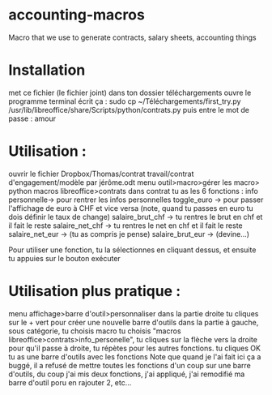 # accounting-macros
Macro that we use to generate contracts, salary sheets, accounting things

# Installation
met ce fichier (le fichier joint) dans ton dossier téléchargements
ouvre le programme terminal
écrit ça : sudo cp ~/Téléchargements/first_try.py /usr/lib/libreoffice/share/Scripts/python/contrats.py
puis entre le mot de passe : amour

# Utilisation :
ouvrir le fichier Dropbox/Thomas/contrat travail/contrat d'engagement/modèle par jérôme.odt
menu outil>macro>gérer les macro> python
macros libreoffice>contrats
dans contrat tu as les 6 fonctions :
info personnelle-> pour rentrer les infos personnelles
toggle_euro -> pour passer l'affichage de euro à CHF et vice versa (note, quand tu passes en euro tu dois définir le taux de change)
salaire_brut_chf -> tu rentres le brut en chf et il fait le reste
salaire_net_chf -> tu rentres le net en chf et il fait le reste
salaire_net_eur -> (tu as compris je pense)
salaire_brut_eur -> (devine...)

Pour utiliser une fonction, tu la sélectionnes en cliquant dessus, et ensuite tu appuies sur le bouton exécuter


# Utilisation plus pratique :
menu affichage>barre d'outil>personnaliser
dans la partie droite tu cliques sur le + vert pour créer une nouvelle barre d'outils
dans la partie à gauche, sous catégorie, tu choisis macro
tu choisis "macros libreoffice>contrats>info_personelle", tu cliques sur la flèche vers la droite pour qu'il passe à droite, tu répètes pour les autres fonctions.
tu cliques OK
tu as une barre d'outils avec les fonctions
Note que quand je l'ai fait ici ça a buggé, il a refusé de mettre toutes les fonctions d'un coup sur une barre d'outils, du coup j'ai mis deux fonctions, j'ai appliqué, j'ai remodifié ma barre d'outil poru en rajouter 2, etc...
